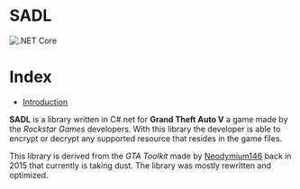 # SADL

![.NET Core](https://github.com/francescomesianodev/SADL/workflows/.NET%20Core/badge.svg)

Index
=================

<!--ts-->
   * [Introduction](#SADL)
<!--te-->

**SADL** is a library written in C#.net for **Grand Theft Auto V** a game made by the *Rockstar Games* developers. With this library the developer is able to encrypt or decrypt any supported resource that resides in the game files. 

This library is derived from the *GTA Toolkit* made by [Neodymium146](https://github.com/Neodymium146/) back in 2015 that currently is taking dust. The library was mostly rewritten and optimized.
